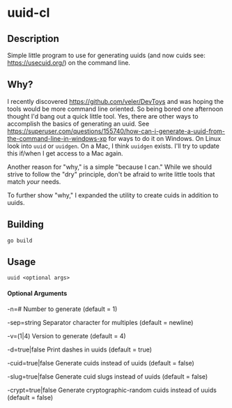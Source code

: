 # uuid-cl

## Description
Simple little program to use for generating uuids (and now cuids see: https://usecuid.org/) 
on the command line. 

## Why?
I recently discovered https://github.com/veler/DevToys and was hoping 
the tools would be more command line oriented. So being bored one 
afternoon thought I'd bang out a quick little tool. Yes, there are other
ways to accomplish the basics of generating an uuid. See https://superuser.com/questions/155740/how-can-i-generate-a-uuid-from-the-command-line-in-windows-xp
for ways to do it on Windows. On Linux look into ```uuid``` or ```uuidgen```. On a Mac, I 
think ```uuidgen``` exists. I'll try to update this if/when I get access to a Mac again.

Another reason for "why," is a simple "because I can." While we should strive to 
follow the "dry" principle, don't be afraid to write little tools that
match _your_ needs.

To further show "why," I expanded the utility to create cuids in addition to uuids.

## Building

```go build```


## Usage
```uuid <optional args>```


#### Optional Arguments

-n=# Number to generate (default = 1) 

-sep=string Separator character for multiples (default = newline)

-v=(1|4) Version to generate (default = 4)

-d=true|false Print dashes in uuids (default = true)

-cuid=true|false Generate cuids instead of uuids (default = false)

-slug=true|false Generate cuid slugs instead of uuids (default = false)

-crypt=true|false Generate cryptographic-random cuids instead of uuids (default = false)
